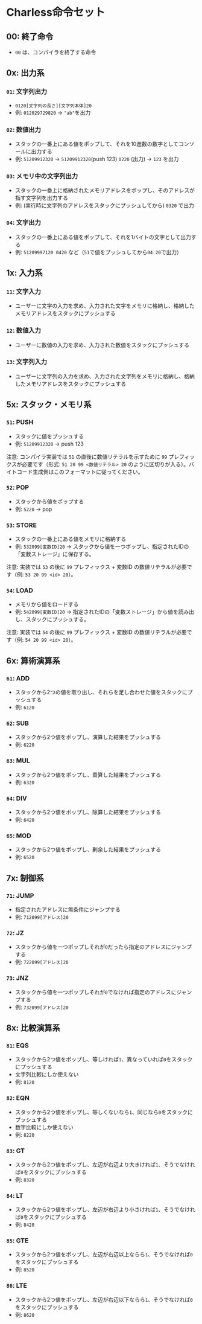 # Charless命令セット

## 00: 終了命令

- `00` は、コンパイラを終了する命令

## 0x: 出力系

### `01`: 文字列出力

<!-- printf("%s", "ab"); -->

- `0120[文字列の長さ][文字列本体]20`
- 例: `012029729820` $\rightarrow$ `"ab"`を出力

### `02`: 数値出力

- スタックの一番上にある値をポップして、それを10進数の数字としてコンソールに出力する
- 例: `51209912320` $\rightarrow$ `51209912320`(push 123) `0220` (出力)  $\rightarrow$ `123` を出力

### `03`: メモリ中の文字列出力

- スタックの一番上に格納されたメモリアドレスをポップし、そのアドレスが指す文字列を出力する
- 例: (実行時に文字列のアドレスをスタックにプッシュしてから) `0320` で出力

### `04`: 文字出力

- スタックの一番上にある値をポップして、それを1バイトの文字として出力する
- 例: `51209997120 0420` など（`51`で値をプッシュしてから`04 20`で出力）

## 1x: 入力系

### `11`: 文字入力

<!-- scanf("%c", str); -->
- ユーザーに文字の入力を求め、入力された文字をメモリに格納し、格納したメモリアドレスをスタックにプッシュする

### `12`: 数値入力

<!-- scanf("%d", &num); -->
- ユーザーに数値の入力を求め、入力された数値をスタックにプッシュする

### `13`: 文字列入力

<!-- scanf("%s", str); -->
- ユーザーに文字列の入力を求め、入力された文字列をメモリに格納し、格納したメモリアドレスをスタックにプッシュする

## 5x: スタック・メモリ系

### `51`: PUSH

- スタックに値をプッシュする
- 例: `51209912320` $\rightarrow$ push 123

注意: コンパイラ実装では `51` の直後に数値リテラルを示すために `99` プレフィックスが必要です（形式: `51 20 99 <数値リテラル> 20` のように区切りが入る）。バイトコード生成側はこのフォーマットに従ってください。

### `52`: POP

- スタックから値をポップする
- 例: `5220` $\rightarrow$ pop

### `53`: STORE

- スタックの一番上にある値をメモリに格納する
- 例: `532099[変数ID]20` $\rightarrow$ スタックから値を一つポップし、指定されたIDの「変数ストレージ」に保存する。

注意: 実装では `53` の後に `99` プレフィックス + 変数ID の数値リテラルが必要です（例: `53 20 99 <id> 20`）。

### `54`: LOAD

- メモリから値をロードする
- 例: `542099[変数ID]20` $\rightarrow$ 指定されたIDの「変数ストレージ」から値を読み出し、スタックにプッシュする。

注意: 実装では `54` の後に `99` プレフィックス + 変数ID の数値リテラルが必要です（例: `54 20 99 <id> 20`）。

## 6x: 算術演算系

### `61`: ADD

- スタックから2つの値を取り出し、それらを足し合わせた値をスタックにプッシュする
- 例: `6120`

### `62`: SUB

- スタックから2つ値をポップし、演算した結果をプッシュする
- 例: `6220`

### `63`: MUL

- スタックから2つ値をポップし、乗算した結果をプッシュする
- 例: `6320`

### `64`: DIV

- スタックから2つ値をポップし、除算した結果をプッシュする
- 例: `6420`

### `65`: MOD

- スタックから2つ値をポップし、剰余した結果をプッシュする
- 例: `6520`

## 7x: 制御系

### `71`: JUMP

- 指定されたアドレスに無条件にジャンプする
- 例: `712099[アドレス]20`

### `72`: JZ

- スタックから値を一つポップしそれが`0`だったら指定のアドレスにジャンプする
- 例: `722099[アドレス]20`

### `73`: JNZ

- スタックから値を一つポップしそれが`0`でなければ指定のアドレスにジャンプする
- 例: `732099[アドレス]20`

## 8x: 比較演算系

### `81`: EQS

- スタックから2つ値をポップし、等しければ`1`、異なっていれば`0`をスタックにプッシュする
- 文字列比較にしか使えない
- 例: `8120`

### `82`: EQN

- スタックから2つ値をポップし、等しくないなら`1`、同じなら`0`をスタックにプッシュする
- 数字比較にしか使えない
- 例: `8220`

### `83`: GT

- スタックから2つ値をポップし、左辺が右辺より大きければ`1`、そうでなければ`0`をスタックにプッシュする
- 例: `8320`

### `84`: LT

- スタックから2つ値をポップし、左辺が右辺より小さければ`1`、そうでなければ`0`をスタックにプッシュする
- 例: `8420`

### `85`: GTE

- スタックから2つ値をポップし、左辺が右辺以上ならら`1`、そうでなければ`0`をスタックにプッシュする
- 例: `8520`

### `86`: LTE

- スタックから2つ値をポップし、左辺が右辺以下ならら`1`、そうでなければ`0`をスタックにプッシュする
- 例: `8620`

